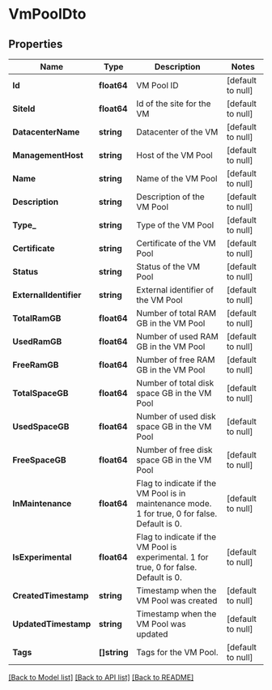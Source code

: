 # VmPoolDto

## Properties
Name | Type | Description | Notes
------------ | ------------- | ------------- | -------------
**Id** | **float64** | VM Pool ID | [default to null]
**SiteId** | **float64** | Id of the site for the VM | [default to null]
**DatacenterName** | **string** | Datacenter of the VM | [default to null]
**ManagementHost** | **string** | Host of the VM Pool | [default to null]
**Name** | **string** | Name of the VM Pool | [default to null]
**Description** | **string** | Description of the VM Pool | [default to null]
**Type_** | **string** | Type of the VM Pool | [default to null]
**Certificate** | **string** | Certificate of the VM Pool | [default to null]
**Status** | **string** | Status of the VM Pool | [default to null]
**ExternalIdentifier** | **string** | External identifier of the VM Pool | [default to null]
**TotalRamGB** | **float64** | Number of total RAM GB in the VM Pool | [default to null]
**UsedRamGB** | **float64** | Number of used RAM GB in the VM Pool | [default to null]
**FreeRamGB** | **float64** | Number of free RAM GB in the VM Pool | [default to null]
**TotalSpaceGB** | **float64** | Number of total disk space GB in the VM Pool | [default to null]
**UsedSpaceGB** | **float64** | Number of used disk space GB in the VM Pool | [default to null]
**FreeSpaceGB** | **float64** | Number of free disk space GB in the VM Pool | [default to null]
**InMaintenance** | **float64** | Flag to indicate if the VM Pool is in maintenance mode. 1 for true, 0 for false. Default is 0. | [default to null]
**IsExperimental** | **float64** | Flag to indicate if the VM Pool is experimental. 1 for true, 0 for false. Default is 0. | [default to null]
**CreatedTimestamp** | **string** | Timestamp when the VM Pool was created | [default to null]
**UpdatedTimestamp** | **string** | Timestamp when the VM Pool was updated | [default to null]
**Tags** | **[]string** | Tags for the VM Pool. | [default to null]

[[Back to Model list]](../README.md#documentation-for-models) [[Back to API list]](../README.md#documentation-for-api-endpoints) [[Back to README]](../README.md)

